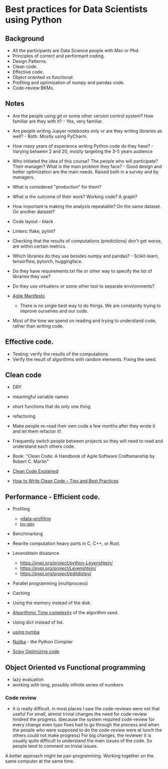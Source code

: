 # Best practices for Data Scientists using Python

## Background

* All the participants are Data Science people with Msc or Phd.
* Principles of correct and performant coding.
* Design Patterns.
* Clean code.
* Effective code.
* Object oriented vs functional.
* Profiling and optimization of numpy and pandas code.
* Code-review BKMs.


## Notes

* Are the people using git or some other version control system? How familiar are they with it? - Yes, very familiar.
* Are people writing Jupyer notebooks only or are they writing libraries as well? -  Both. Mostly using PyCharm.
* How many years of experience writing Python code do they have? - Varying between 2 and 20, mostly targeting the 3-5 years audience
* Who initiated the idea of this course? The people who will participate? Their manager? What is the main problem they face? - Good design and better optimization are the main needs. Raised both in a survey and by managers.

* What is considered "production" for them?
* What is the outcome of their work? Working code? A graph?
* How important is making the analyzis repeatable? On the same dataset. On another dataset?

* Code layout - black
* Linters: flake, pylint?
* Checking that the results of computations (predictions) don't get worse, are within certain metrics.

* Which libraries do they use besides numpy and pandas? - Scikit-learn, tensorflow, pytorch, huggingface.
* Do they have requirements.txt file or other way to specify the list of libraries they use?
* Do they use virtualenv or some other tool to separate environments?


* [Agile Manifesto](https://agilemanifesto.org/)
    * There is no single best way to do things. We are constantly trying to improve ourselves and our code.
* Most of the time we spend on reading and trying to understand code, rather than writing code.


## Effective code.

* Testing: verify the results of the computations.
* Verify the result of algorithms with random elements. Fixing the seed.



## Clean code

* DRY
* meaningful variable names
* short functions that do only one thing
* refactoring

* Make people re-read their own code a few months after they wrote it and let them refactor it!
* Frequently switch people between projects so they will need to read and understand each others code.
* Book: "Clean Code: A Handbook of Agile Software Craftsmanship by Robert C. Martin"
* [Clean Code Explained](https://www.freecodecamp.org/news/clean-coding-for-beginners/)
* [How to Write Clean Code – Tips and Best Practices](https://www.freecodecamp.org/news/how-to-write-clean-code/)


## Performance - Efficient code.

* Profiling
    * [ydata-profiling](https://github.com/ydataai/ydata-profiling)
    * [py-spy](https://pypi.org/project/py-spy/)
* Benchmarking
* Rewrite computation heavy parts in C, C++, or Rust.
* Levenshtein disatance
    * https://pypi.org/project/python-Levenshtein/
    * https://pypi.org/project/Levenshtein/
    * https://pypi.org/project/editdistpy/
* Parallel programming (multiprocess)
* Caching
* Using the memory instead of the disk.
* [Algorithmic Time complexity](https://en.wikipedia.org/wiki/Time_complexity) of the algorithm used.
* Using dict instead of list.

* [using numba](http://numba.pydata.org/)
* [Nuitka](https://nuitka.net/) - the Python Compiler

* [Scipy Optimizing code](https://scipy-lectures.org/advanced/optimizing/)

## Object Oriented vs Functional programming

* lazy evaluation
* working with long, possibly infinite series of numbers


### Code review

* It is really difficult, in most places I saw the code-reviews were not that useful
For small, almost trivial changes the need for code-review hindred the progress. (because the system required code-review for every change even typo fixes had to go through the process and when the people who were supposed to do the code-review were at lunch the others could not make progress)
For big changes, the reviewer it is usually quite difficult to understand the main issues of the code. So people tend to comment on trivial issues.

A better approach might be pair-programming. Working together on the same computer at the same time.



